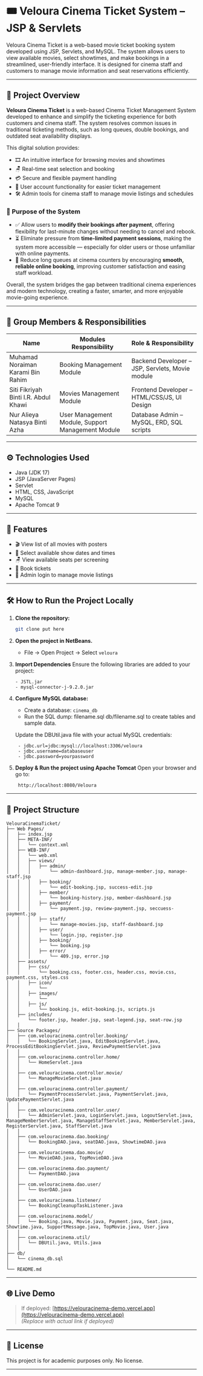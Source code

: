 # 🎟️ Veloura Cinema Ticket System – JSP & Servlets

Veloura Cinema Ticket is a web-based movie ticket booking system developed using JSP, Servlets, and MySQL. The system allows users to view available movies, select showtimes, and make bookings in a streamlined, user-friendly interface. It is designed for cinema staff and customers to manage movie information and seat reservations efficiently.

---

## 📖 Project Overview


**Veloura Cinema Ticket** is a web-based Cinema Ticket Management System developed to enhance and simplify the ticketing experience for both customers and cinema staff. The system resolves common issues in traditional ticketing methods, such as long queues, double bookings, and outdated seat availability displays.

This digital solution provides:
- 🎞️ An intuitive interface for browsing movies and showtimes  
- 🪑 Real-time seat selection and booking  
- 💳 Secure and flexible payment handling  
- 👤 User account functionality for easier ticket management  
- 🛠️ Admin tools for cinema staff to manage movie listings and schedules


### 🎯 Purpose of the System

- ✅ Allow users to **modify their bookings after payment**, offering flexibility for last-minute changes without needing to cancel and rebook.
- ⏳ Eliminate pressure from **time-limited payment sessions**, making the system more accessible — especially for older users or those unfamiliar with online payments.
- 🧾 Reduce long queues at cinema counters by encouraging **smooth, reliable online booking**, improving customer satisfaction and easing staff workload.


Overall, the system bridges the gap between traditional cinema experiences and modern technology, creating a faster, smarter, and more enjoyable movie-going experience.

---

## 👥 Group Members & Responsibilities

| Name                                  | Modules Responsibility                            | Role & Responsibility                            |
|---------------------------------------|---------------------------------------------------|--------------------------------------------------|
| Muhamad Noraiman Karami Bin Rahim     | Booking Management Module                         | Backend Developer – JSP, Servlets, Movie module  |
| Siti Fikriyah Binti I.R. Abdul Khawi  | Movies Management Module                          | Frontend Developer – HTML/CSS/JS, UI Design      |
| Nur Alieya Natasya Binti Azha         | User Management Module, Support Management Module | Database Admin – MySQL, ERD, SQL scripts         |

---

## ⚙️ Technologies Used

- Java (JDK 17)
- JSP (JavaServer Pages)
- Servlet
- HTML, CSS, JavaScript
- MySQL
- Apache Tomcat 9

---

## 🧪 Features

- 🎬 View list of all movies with posters
- 📅 Select available show dates and times
- 🪑 View available seats per screening
- 📝 Book tickets 
- 🔐 Admin login to manage movie listings

---

## 🛠️ How to Run the Project Locally

1. **Clone the repository:**
   ```bash
   git clone put here
   ```

2. **Open the project in NetBeans.**
   - File → Open Project → Select ``veloura``

3. **Import Dependencies**
   Ensure the following libraries are added to your project:
     ```
     - JSTL.jar
     - mysql-connector-j-9.2.0.jar
      ```
4. **Configure MySQL database:**
   - Create a database: ``cinema_db``
   - Run the SQL dump: filename.sql db/filename.sql to create tables and sample data.
  
    Update the DBUtil.java file with your actual MySQL credentials:
   ```
    - jdbc.url=jdbc:mysql://localhost:3306/veloura
    - jdbc.username=databaseuser
    - jdbc.password=yourpassword
   ```
      
6. **Deploy & Run the project using Apache Tomcat**
     Open your browser and go to:
     ```
      http://localhost:8080/Veloura
     ```
---

## 📂 Project Structure

```plaintext
VelouraCinemaTicket/
├── Web Pages/
│   ├── index.jsp
│   ├── META-INF/
│   │   └── context.xml
│   ├── WEB-INF/
│   │   └── web.xml
│   │   ├── views/
│   │   │   ├── admin/
│   │   │       └── admin-dashboard.jsp, manage-member.jsp, manage-staff.jsp
│   │   │   ├── booking/
│   │   │       └── edit-booking.jsp, success-edit.jsp
│   │   │   ├── member/
│   │   │       └── booking-history.jsp, member-dashboard.jsp
│   │   │   ├── payment/
│   │   │       └── payment.jsp, review-payment.jsp, seccuess-payment.jsp
│   │   │   ├── staff/
│   │   │       └── manage-movies.jsp, staff-dashboard.jsp
│   │   │   ├── user/
│   │   │       └── login.jsp, register.jsp
│   │   │   ├── booking/
│   │   │       └── booking.jsp
│   │   │   ├── error/
│   │   │       └── 409.jsp, error.jsp
│   ├── assets/
│   │   ├── css/
│   │       └── booking.css, footer.css, header.css, movie.css, payment.css, styles.css
│   │   ├── icon/
│   │       └── 
│   │   ├── images/
│   │       └──
│   │   ├── js/
│   │       └── booking.js, edit-booking.js, scripts.js
│   ├── includes/
│       └── footer.jsp, header.jsp, seat-legend.jsp, seat-row.jsp
│   │     
├── Source Packages/
│   ├── com.velouracinema.controller.booking/
│   │   └── BookingServlet.java, EditBookingServlet.java, ProcessEditBookingServlet.java, ReviewPaymentServlet.java
│   │   
│   ├── com.velouracinema.controller.home/
│   │   └── HomeServlet.java
│   │   
│   ├── com.velouracinema.controller.movie/
│   │   └── ManageMovieServlet.java
│   │   
│   ├── com.velouracinema.controller.payment/
│   │   └── PaymentProcessServlet.java, PaymentServlet.java, UpdatePaymentServlet.java
│   │   
│   ├── com.velouracinema.controller.user/
│   │   └── AdminServlet.java, LoginServlet.java, LogoutServlet.java, ManageMemberServlet.java, ManageStaffServlet.java, MemberServlet.java, RegisterServlet.java, StaffServlet.java
│   │   
│   ├── com.velouracinema.dao.booking/
│   │   └── BookingDAO.java, seatDAO.java, ShowtimeDAO.java
│   │   
│   ├── com.velouracinema.dao.movie/
│   │   └── MovieDAO.java, TopMovieDAO.java
│   │   
│   ├── com.velouracinema.dao.payment/
│   │   └── PaymentDAO.java
│   │   
│   ├── com.velouracinema.dao.user/
│   │   └── UserDAO.java
│   │   
│   ├── com.velouracinema.listener/
│   │   └── BookingCleanupTaskListener.java
│   │   
│   ├── com.velouracinema.model/
│   │   └── Booking.java, Movie.java, Payment.java, Seat.java, Showtime.java, SupportMessage.java, TopMovie.java, User.java
│   │   
│   ├── com.velouracinema.util/
│   │   └── DBUtil.java, Utils.java
│   │   
├── db/
│   └── cinema_db.sql
│   
└── README.md
```

---

## 🌐 Live Demo 

> If deployed: [https://velouracinema-demo.vercel.app](https://velouracinema-demo.vercel.app)  
> *(Replace with actual link if deployed)*

---

## 📃 License

This project is for academic purposes only. No license.

---
